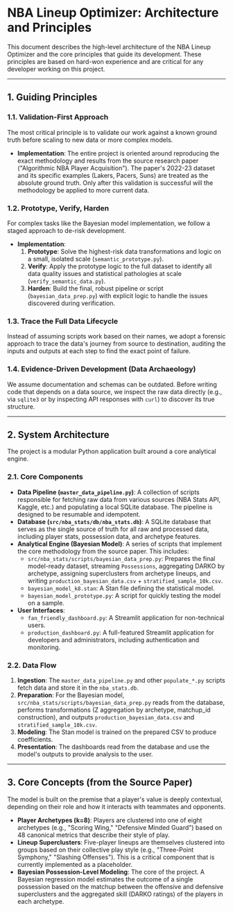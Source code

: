 # NBA Lineup Optimizer: Architecture and Principles

This document describes the high-level architecture of the NBA Lineup Optimizer and the core principles that guide its development. These principles are based on hard-won experience and are critical for any developer working on this project.

---

## 1. Guiding Principles

### 1.1. Validation-First Approach
The most critical principle is to validate our work against a known ground truth before scaling to new data or more complex models.

*   **Implementation**: The entire project is oriented around reproducing the exact methodology and results from the source research paper ("Algorithmic NBA Player Acquisition"). The paper's 2022-23 dataset and its specific examples (Lakers, Pacers, Suns) are treated as the absolute ground truth. Only after this validation is successful will the methodology be applied to more current data.

### 1.2. Prototype, Verify, Harden
For complex tasks like the Bayesian model implementation, we follow a staged approach to de-risk development.

*   **Implementation**:
    1.  **Prototype**: Solve the highest-risk data transformations and logic on a small, isolated scale (`semantic_prototype.py`).
    2.  **Verify**: Apply the prototype logic to the full dataset to identify all data quality issues and statistical pathologies at scale (`verify_semantic_data.py`).
    3.  **Harden**: Build the final, robust pipeline or script (`bayesian_data_prep.py`) with explicit logic to handle the issues discovered during verification.

### 1.3. Trace the Full Data Lifecycle
Instead of assuming scripts work based on their names, we adopt a forensic approach to trace the data's journey from source to destination, auditing the inputs and outputs at each step to find the exact point of failure.

### 1.4. Evidence-Driven Development (Data Archaeology)
We assume documentation and schemas can be outdated. Before writing code that depends on a data source, we inspect the raw data directly (e.g., via `sqlite3` or by inspecting API responses with `curl`) to discover its true structure.

---

## 2. System Architecture

The project is a modular Python application built around a core analytical engine.

### 2.1. Core Components
*   **Data Pipeline (`master_data_pipeline.py`)**: A collection of scripts responsible for fetching raw data from various sources (NBA Stats API, Kaggle, etc.) and populating a local SQLite database. The pipeline is designed to be resumable and idempotent.
*   **Database (`src/nba_stats/db/nba_stats.db`)**: A SQLite database that serves as the single source of truth for all raw and processed data, including player stats, possession data, and archetype features.
*   **Analytical Engine (Bayesian Model)**: A series of scripts that implement the core methodology from the source paper. This includes:
    *   `src/nba_stats/scripts/bayesian_data_prep.py`: Prepares the final model-ready dataset, streaming `Possessions`, aggregating DARKO by archetype, assigning superclusters from archetype lineups, and writing `production_bayesian_data.csv` + `stratified_sample_10k.csv`.
    *   `bayesian_model_k8.stan`: A Stan file defining the statistical model.
    *   `bayesian_model_prototype.py`: A script for quickly testing the model on a sample.
*   **User Interfaces**:
    *   `fan_friendly_dashboard.py`: A Streamlit application for non-technical users.
    *   `production_dashboard.py`: A full-featured Streamlit application for developers and administrators, including authentication and monitoring.

### 2.2. Data Flow
1.  **Ingestion**: The `master_data_pipeline.py` and other `populate_*.py` scripts fetch data and store it in the `nba_stats.db`.
2.  **Preparation**: For the Bayesian model, `src/nba_stats/scripts/bayesian_data_prep.py` reads from the database, performs transformations (Z aggregation by archetype, matchup_id construction), and outputs `production_bayesian_data.csv` and `stratified_sample_10k.csv`.
3.  **Modeling**: The Stan model is trained on the prepared CSV to produce coefficients.
4.  **Presentation**: The dashboards read from the database and use the model's outputs to provide analysis to the user.

---

## 3. Core Concepts (from the Source Paper)

The model is built on the premise that a player's value is deeply contextual, depending on their role and how it interacts with teammates and opponents.

*   **Player Archetypes (k=8)**: Players are clustered into one of eight archetypes (e.g., "Scoring Wing," "Defensive Minded Guard") based on 48 canonical metrics that describe their style of play.
*   **Lineup Superclusters**: Five-player lineups are themselves clustered into groups based on their collective play style (e.g., "Three-Point Symphony," "Slashing Offenses"). This is a critical component that is currently implemented as a placeholder.
*   **Bayesian Possession-Level Modeling**: The core of the project. A Bayesian regression model estimates the outcome of a single possession based on the matchup between the offensive and defensive superclusters and the aggregated skill (DARKO ratings) of the players in each archetype.
